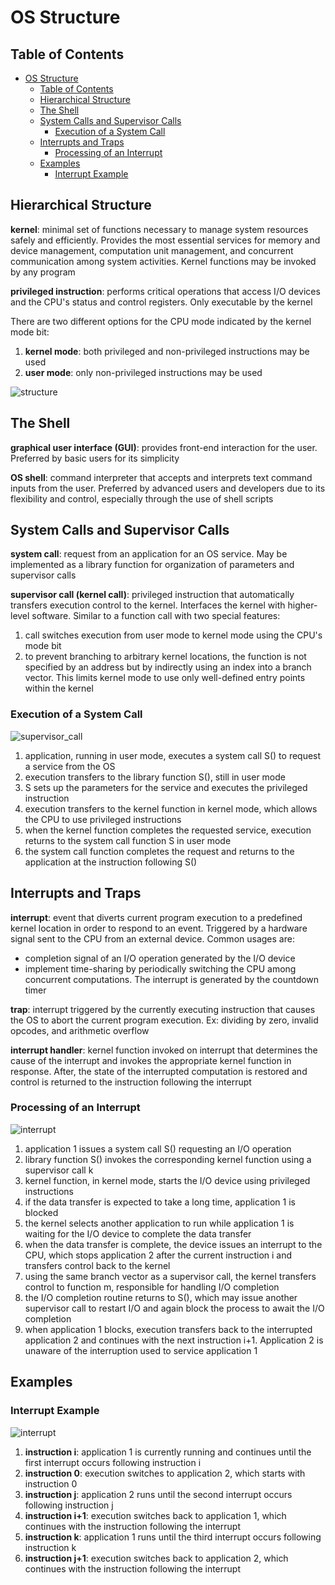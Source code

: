 # OS Structure

## Table of Contents

- [OS Structure](#os-structure)
  - [Table of Contents](#table-of-contents)
  - [Hierarchical Structure](#hierarchical-structure)
  - [The Shell](#the-shell)
  - [System Calls and Supervisor Calls](#system-calls-and-supervisor-calls)
    - [Execution of a System Call](#execution-of-a-system-call)
  - [Interrupts and Traps](#interrupts-and-traps)
    - [Processing of an Interrupt](#processing-of-an-interrupt)
  - [Examples](#examples)
    - [Interrupt Example](#interrupt-example)

## Hierarchical Structure

**kernel**: minimal set of functions necessary to manage system resources safely and efficiently. Provides the most essential services for memory and device management, computation unit management, and concurrent communication among system activities. Kernel functions may be invoked by any program

**privileged instruction**: performs critical operations that access I/O devices and the CPU's status and control registers. Only executable by the kernel

There are two different options for the CPU mode indicated by the kernel mode bit:

1. **kernel mode**: both privileged and non-privileged instructions may be used
2. **user mode**: only non-privileged instructions may be used

![structure](/notes/assets/introduction/structure.PNG)

## The Shell

**graphical user interface (GUI)**: provides front-end interaction for the user. Preferred by basic users for its simplicity

**OS shell**: command interpreter that accepts and interprets text command inputs from the user. Preferred by advanced users and developers due to its flexibility and control, especially through the use of shell scripts

## System Calls and Supervisor Calls

**system call**: request from an application for an OS service. May be implemented as a library function for organization of parameters and supervisor calls

**supervisor call (kernel call)**: privileged instruction that automatically transfers execution control to the kernel. Interfaces the kernel with higher-level software. Similar to a function call with two special features:

1. call switches execution from user mode to kernel mode using the CPU's mode bit
2. to prevent branching to arbitrary kernel locations, the function is not specified by an address but by indirectly using an index into a branch vector. This limits kernel mode to use only well-defined entry points within the kernel

### Execution of a System Call

![supervisor_call](/notes/assets/introduction/supervisor_call.PNG)

1. application, running in user mode, executes a system call S() to request a service from the OS
2. execution transfers to the library function S(), still in user mode
3. S sets up the parameters for the service and executes the privileged instruction
4. execution transfers to the kernel function in kernel mode, which allows the CPU to use privileged instructions
5. when the kernel function completes the requested service, execution returns to the system call function S in user mode
6. the system call function completes the request and returns to the application at the instruction following S()

## Interrupts and Traps

**interrupt**: event that diverts current program execution to a predefined kernel location in order to respond to an event. Triggered by a hardware signal sent to the CPU from an external device. Common usages are:

- completion signal of an I/O operation generated by the I/O device
- implement time-sharing by periodically switching the CPU among concurrent computations. The interrupt is generated by the countdown timer

**trap**: interrupt triggered by the currently executing instruction that causes the OS to abort the current program execution. Ex: dividing by zero, invalid opcodes, and arithmetic overflow

**interrupt handler**: kernel function invoked on interrupt that determines the cause of the interrupt and invokes the appropriate kernel function in response. After, the state of the interrupted computation is restored and control is returned to the instruction following the interrupt

### Processing of an Interrupt

![interrupt](/notes/assets/introduction/interrupt.PNG)

1. application 1 issues a system call S() requesting an I/O operation
2. library function S() invokes the corresponding kernel function using a supervisor call k
3. kernel function, in kernel mode, starts the I/O device using privileged instructions
4. if the data transfer is expected to take a long time, application 1 is blocked
5. the kernel selects another application to run while application 1 is waiting for the I/O device to complete the data transfer
6. when the data transfer is complete, the device issues an interrupt to the CPU, which stops application 2 after the current instruction i and transfers control back to the kernel
7. using the same branch vector as a supervisor call, the kernel transfers control to function m, responsible for handling I/O completion
8. the I/O completion routine returns to S(), which may issue another supervisor call to restart I/O and again block the process to await the I/O completion
9. when application 1 blocks, execution transfers back to the interrupted application 2 and continues with the next instruction i+1. Application 2 is unaware of the interruption used to service application 1

## Examples

### Interrupt Example

![interrupt](/notes/assets/introduction/interrupt_example.PNG)

1. **instruction i**: application 1 is currently running and continues until the first interrupt occurs following instruction i
2. **instruction 0**: execution switches to application 2, which starts with instruction 0
3. **instruction j**: application 2 runs until the second interrupt occurs following instruction j
4. **instruction i+1**: execution switches back to application 1, which continues with the instruction following the interrupt
5. **instruction k**: application 1 runs until the third interrupt occurs following instruction k
6. **instruction j+1**: execution switches back to application 2, which continues with the instruction following the interrupt
